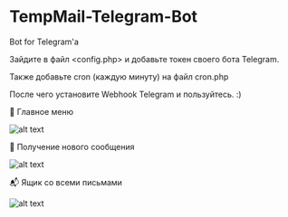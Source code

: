 # TempMail-Telegram-Bot
Bot for Telegram'a

Зайдите в файл <config.php> и добавьте токен своего бота Telegram.

Также добавьте cron (каждую минуту) на файл cron.php

После чего установите Webhook Telegram и пользуйтесь. :)

📨 Главное меню

![alt text](https://i.imgur.com/6BRYauK.jpg)

💬 Получение нового сообщения

![alt text](https://i.imgur.com/RJvvOQ5.jpg)

📬 Ящик со всеми письмами

![alt text](https://i.imgur.com/j9OE9I1.jpg)

